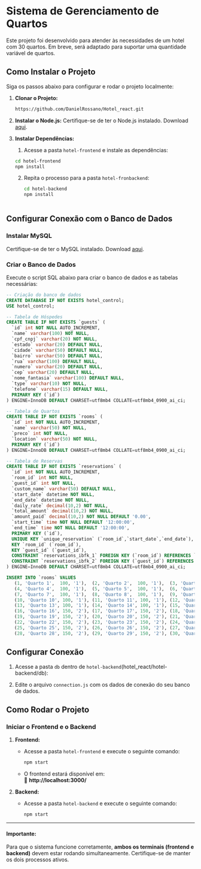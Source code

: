 # Sistema de Gerenciamento de Quartos

Este projeto foi desenvolvido para atender às necessidades de um hotel com 30 quartos. Em breve, será adaptado para suportar uma quantidade variável de quartos.

## Como Instalar o Projeto

Siga os passos abaixo para configurar e rodar o projeto localmente:

1. **Clonar o Projeto:**
   ```bash
   https://github.com/DanielRossano/Hotel_react.git
   
2. **Instalar o Node.js:**
   Certifique-se de ter o Node.js instalado. Download [aqui](https://nodejs.org/).

3. **Instalar Dependências:**
   1. Acesse a pasta `hotel-frontend` e instale as dependências:
   ```bash
   cd hotel-frontend
   npm install
    ```

   2. Repita o processo para a pasta `hotel-fronbackend`:
      ```bash
      cd hotel-backend
      npm install 
  
## Configurar Conexão com o Banco de Dados

### Instalar MySQL

Certifique-se de ter o MySQL instalado. Download [aqui](https://dev.mysql.com/downloads/installer/).

### Criar o Banco de Dados

Execute o script SQL abaixo para criar o banco de dados e as tabelas necessárias:
   ```sql
   -- Criação do banco de dados
   CREATE DATABASE IF NOT EXISTS hotel_control;
   USE hotel_control;

   -- Tabela de Hóspedes
   CREATE TABLE IF NOT EXISTS `guests` (
     `id` int NOT NULL AUTO_INCREMENT,
     `name` varchar(100) NOT NULL,
     `cpf_cnpj` varchar(20) NOT NULL,
     `estado` varchar(20) DEFAULT NULL,
     `cidade` varchar(50) DEFAULT NULL,
     `bairro` varchar(50) DEFAULT NULL,
     `rua` varchar(100) DEFAULT NULL,
     `numero` varchar(20) DEFAULT NULL,
     `cep` varchar(20) DEFAULT NULL,
     `nome_fantasia` varchar(100) DEFAULT NULL,
     `type` varchar(10) NOT NULL,
     `telefone` varchar(15) DEFAULT NULL,
     PRIMARY KEY (`id`)
   ) ENGINE=InnoDB DEFAULT CHARSET=utf8mb4 COLLATE=utf8mb4_0900_ai_ci;

   -- Tabela de Quartos
   CREATE TABLE IF NOT EXISTS `rooms` (
     `id` int NOT NULL AUTO_INCREMENT,
     `name` varchar(50) NOT NULL,
     `preco` int NOT NULL,
     `location` varchar(50) NOT NULL,
     PRIMARY KEY (`id`)
   ) ENGINE=InnoDB DEFAULT CHARSET=utf8mb4 COLLATE=utf8mb4_0900_ai_ci;

   -- Tabela de Reservas
   CREATE TABLE IF NOT EXISTS `reservations` (
     `id` int NOT NULL AUTO_INCREMENT,
     `room_id` int NOT NULL,
     `guest_id` int NOT NULL,
     `custom_name` varchar(50) DEFAULT NULL,
     `start_date` datetime NOT NULL,
     `end_date` datetime NOT NULL,
     `daily_rate` decimal(10,2) NOT NULL,
     `total_amount` decimal(10,2) NOT NULL,
     `amount_paid` decimal(10,2) NOT NULL DEFAULT '0.00',
     `start_time` time NOT NULL DEFAULT '12:00:00',
     `end_time` time NOT NULL DEFAULT '12:00:00',
     PRIMARY KEY (`id`),
     UNIQUE KEY `unique_reservation` (`room_id`,`start_date`,`end_date`),
     KEY `room_id` (`room_id`),
     KEY `guest_id` (`guest_id`),
     CONSTRAINT `reservations_ibfk_1` FOREIGN KEY (`room_id`) REFERENCES `rooms` (`id`),
     CONSTRAINT `reservations_ibfk_2` FOREIGN KEY (`guest_id`) REFERENCES `guests` (`id`)
   ) ENGINE=InnoDB DEFAULT CHARSET=utf8mb4 COLLATE=utf8mb4_0900_ai_ci;

   INSERT INTO `rooms` VALUES
      (1, 'Quarto 1',  100, '1'),  (2, 'Quarto 2',  100, '1'),  (3, 'Quarto 3',  100, '1'),
      (4, 'Quarto 4',  100, '1'),  (5, 'Quarto 5',  100, '1'),  (6, 'Quarto 6',  100, '1'),
      (7, 'Quarto 7',  100, '1'),  (8, 'Quarto 8',  100, '1'),  (9, 'Quarto 9',  100, '1'),
      (10, 'Quarto 10', 100, '1'), (11, 'Quarto 11', 100, '1'), (12, 'Quarto 12', 100, '1'),
      (13, 'Quarto 13', 100, '1'), (14, 'Quarto 14', 100, '1'), (15, 'Quarto 15', 100, '1'),
      (16, 'Quarto 16', 150, '2'), (17, 'Quarto 17', 150, '2'), (18, 'Quarto 18', 150, '2'),
      (19, 'Quarto 19', 150, '2'), (20, 'Quarto 20', 150, '2'), (21, 'Quarto 21', 150, '2'),
      (22, 'Quarto 22', 150, '2'), (23, 'Quarto 23', 150, '2'), (24, 'Quarto 24', 150, '2'),
      (25, 'Quarto 25', 150, '2'), (26, 'Quarto 26', 150, '2'), (27, 'Quarto 27', 150, '2'),
      (28, 'Quarto 28', 150, '2'), (29, 'Quarto 29', 150, '2'), (30, 'Quarto 30', 150, '2');
   ```

## Configurar Conexão

1. Acesse a pasta `db` dentro de `hotel-backend`(hotel_react/hotel-backend/db):

2. Edite o arquivo `connection.js` com os dados de conexão do seu banco de dados.

## Como Rodar o Projeto

### Iniciar o Frontend e o Backend

1. **Frontend:**
   - Acesse a pasta `hotel-frontend` e execute o seguinte comando:
     ```bash
     npm start
     ```
   - O frontend estará disponível em:  
     🔗 **http://localhost:3000/**

2. **Backend:**
   - Acesse a pasta `hotel-backend` e execute o seguinte comando:
     ```bash
     npm start
     ```
---

#### Importante:
Para que o sistema funcione corretamente, **ambos os terminais (frontend e backend)** devem estar rodando simultaneamente. Certifique-se de manter os dois processos ativos.


